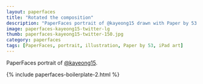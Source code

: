 ```yaml
---
layout: paperfaces
title: "Rotated the composition"
description: "PaperFaces portrait of @kayeong15 drawn with Paper by 53 on an iPad."
image: paperfaces-kayeong15-twitter-lg
thumb: paperfaces-kayeong15-twitter-150.jpg
category: paperfaces
tags: [PaperFaces, portrait, illustration, Paper by 53, iPad art]
---
```


PaperFaces portrait of [@kayeong15](http://twitter.com/kayeong15).

{% include paperfaces-boilerplate-2.html %}
